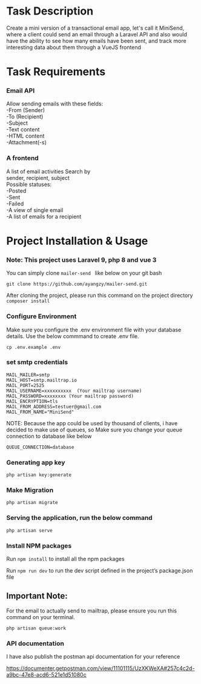 # Task Description
Create a mini version of a transactional email app, let's call it MiniSend, where a client could send an email through a Laravel API and also would have the ability to see how many emails have been sent, and track more interesting data about them through a VueJS frontend

# Task Requirements
### Email API <br>
Allow sending emails with these fields: <br>
-From (Sender) <br>
-To (Recipient) <br>
-Subject <br>
-Text content <br>
-HTML content <br>
-Attachment(-s) <br>

### A frontend
A list of email activities
Search by  <br>
sender, recipient, subject  <br>
Possible statuses:<br>
-Posted <br>
-Sent <br>
-Failed <br>
-A view of single email <br>
-A list of emails for a recipient <br>


# Project Installation & Usage

### Note: This project uses Laravel 9, php 8 and vue 3 <br>

You can simply clone ``mailer-send
`` like below on your git bash <br>

``
git clone https://github.com/ayangzy/mailer-send.git
``

After cloning the project, please run this command on the project directory <br>
``
composer install
``
<br>


### Configure Environment
Make sure you configure the .env environment file with your database details. Use the below commmand to create .env file.

``
cp .env.example .env
``
### set smtp credentials
```
MAIL_MAILER=smtp 
MAIL_HOST=smtp.mailtrap.io 
MAIL_PORT=2525 
MAIL_USERNAME=xxxxxxxxxx  (Your mailtrap username)
MAIL_PASSWORD=xxxxxxxx (Your mailtrap password)
MAIL_ENCRYPTION=tls 
MAIL_FROM_ADDRESS=testuer@gmail.com 
MAIL_FROM_NAME="MiniSend"
```

NOTE: Because the app could be used by thousand of clients, i have decided to make use of queues, so Make sure you change your queue connection to database like below <br>

``
QUEUE_CONNECTION=database
``
### Generating app key
``
php artisan key:generate
``

### Make Migration
``
php artisan migrate
``

### Serving the application, run the below command
``
php artisan serve
``
### Install NPM packages
Run
``
npm install
``
to install all the npm packages

Run
``
npm run dev
``
to run the dev script defined in the project’s package.json file

## Important Note: 
For the email to actually send to mailtrap, please ensure you run this command on your terminal.

``
php artisan queue:work
``

### API documentation
I have also publish the postman api documentation for your reference

https://documenter.getpostman.com/view/11101115/UzXKWeXA#257c4c2d-a9bc-47e8-acd6-521e1d51080c